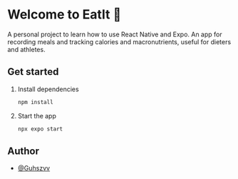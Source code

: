 # Welcome to EatIt 👋

A personal project to learn how to use React Native and Expo. An app for recording meals and tracking calories and macronutrients, useful for dieters and athletes.

## Get started

1. Install dependencies

   ```bash
   npm install
   ```

2. Start the app

   ```bash
   npx expo start
   ```
## Author

- [@Guhszvv](https://github.com/Guhszvv)